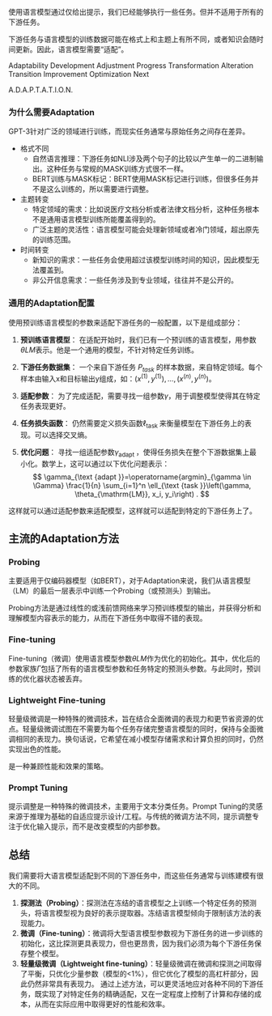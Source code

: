 使用语言模型通过仅给出提示，我们已经能够执行一些任务。但并不适用于所有的下游任务。

下游任务与语言模型的训练数据可能在格式上和主题上有所不同，或者知识会随时间更新。因此，语言模型需要“适配”。

Adaptability Development Adjustment  Progress Transformation Alteration Transition Improvement Optimization Next

A.D.A.P.T.A.T.I.O.N.

### 为什么需要Adaptation

GPT-3针对广泛的领域进行训练，而现实任务通常与原始任务之间存在差异。

- 格式不同
  - 自然语言推理：下游任务如NLI涉及两个句子的比较以产生单一的二进制输出。这种任务与常规的MASK训练方式很不一样。
  - BERT训练与MASK标记：BERT使用MASK标记进行训练，但很多任务并不是这么训练的，所以需要进行调整。
- 主题转变
  - 特定领域的需求：比如说医疗文档分析或者法律文档分析，这种任务根本不是通用语言模型训练所能覆盖得到的。
  - 广泛主题的灵活性：语言模型可能会处理新领域或者冷门领域，超出原先的训练范围。
- 时间转变
  - 新知识的需求：一些任务会使用超过该模型训练时间的知识，因此模型无法覆盖到。
  - 非公开信息需求：一些任务涉及到专业领域，往往并不是公开的。

### 通用的Adaptation配置

使用预训练语言模型的参数来适配下游任务的一般配置，以下是组成部分：

1. **预训练语言模型**：
在适配开始时，我们已有一个预训练的语言模型，用参数$θLM$表示。他是一个通用的模型，不针对特定任务训练。

2. **下游任务数据集**：
一个来自下游任务 $P_{task}$ 的样本数据，来自特定领域。每个样本由输入x和目标输出y组成，如：$\left(x^{(1)}, y^{(1)}\right), \ldots,\left(x^{(n)}, y^{(n)}\right)$。

3. **适配参数**：
为了完成适配，需要寻找一组参数$\gamma$，用于调整模型使得其在特定任务表现更好。

4. **任务损失函数**：
仍然需要定义损失函数$\ell_{\text {task }}$来衡量模型在下游任务上的表现。可以选择交叉熵。

5. **优化问题**：
寻找一组适配参数$\gamma_{\text {adapt }}$，使得任务损失在整个下游数据集上最小化。数学上，这可以通过以下优化问题表示：
$$
\gamma_{\text {adapt }}=\operatorname{argmin}_{\gamma \in \Gamma} \frac{1}{n} \sum_{i=1}^n \ell_{\text {task }}\left(\gamma, \theta_{\mathrm{LM}}, x_i, y_i\right) .
$$

这样就可以通过适配参数来适配模型，这样就可以适配到特定的下游任务上了。

## 主流的Adaptation方法

### Probing
主要适用于仅编码器模型（如BERT），对于Adaptation来说，我们从语言模型（LM）的最后一层表示中训练一个Probing（或预测头）到输出。

Probing方法是通过线性的或浅前馈网络来学习预训练模型的输出，并获得分析和理解模型内容表示的能力，从而在下游任务中取得不错的表现。

### Fine-tuning
Fine-tuning（微调）使用语言模型参数$θLM$作为优化的初始化。其中，优化后的参数家族$\Gamma$包括了所有的语言模型参数和任务特定的预测头参数。与此同时，预训练的优化器状态被丢弃。

### Lightweight Fine-tuning

轻量级微调是一种特殊的微调技术，旨在结合全面微调的表现力和更节省资源的优点。轻量级微调试图在不需要为每个任务存储完整语言模型的同时，保持与全面微调相同的表现力。换句话说，它希望在减小模型存储需求和计算负担的同时，仍然实现出色的性能。

是一种兼顾性能和效果的策略。

### Prompt Tuning

提示调整是一种特殊的微调技术，主要用于文本分类任务。Prompt Tuning的灵感来源于推理为基础的自适应提示设计/工程。与传统的微调方法不同，提示调整专注于优化输入提示，而不是改变模型的内部参数。

## 总结

我们需要将大语言模型适配到不同的下游任务中，而这些任务通常与训练建模有很大的不同。

1. **探测法（Probing）**：探测法在冻结的语言模型之上训练一个特定任务的预测头，将语言模型视为良好的表示提取器。冻结语言模型倾向于限制该方法的表现能力。
2. **微调（Fine-tuning）**：微调将大型语言模型参数视为下游任务的进一步训练的初始化，这比探测更具表现力，但也更昂贵，因为我们必须为每个下游任务保存整个模型。
3. **轻量级微调（Lightweight fine-tuning）**：轻量级微调在微调和探测之间取得了平衡，只优化少量参数（模型的<1%），但它优化了模型的高杠杆部分，因此仍然非常具有表现力。
通过上述方法，可以更灵活地应对各种不同的下游任务，既实现了对特定任务的精确适配，又在一定程度上控制了计算和存储的成本，从而在实际应用中取得更好的性能和效率。